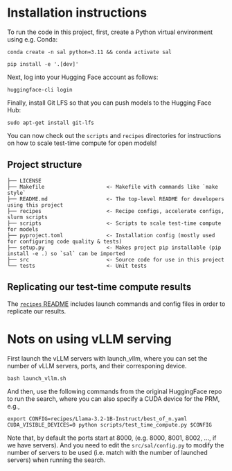 # Installation instructions

To run the code in this project, first, create a Python virtual environment using e.g. Conda:

```shell
conda create -n sal python=3.11 && conda activate sal
```

```shell
pip install -e '.[dev]'
```

Next, log into your Hugging Face account as follows:

```shell
huggingface-cli login
```

Finally, install Git LFS so that you can push models to the Hugging Face Hub:

```shell
sudo apt-get install git-lfs
```

You can now check out the `scripts` and `recipes` directories for instructions on how to scale test-time compute for open models!

## Project structure

```
├── LICENSE
├── Makefile                    <- Makefile with commands like `make style`
├── README.md                   <- The top-level README for developers using this project
├── recipes                     <- Recipe configs, accelerate configs, slurm scripts
├── scripts                     <- Scripts to scale test-time compute for models
├── pyproject.toml              <- Installation config (mostly used for configuring code quality & tests)
├── setup.py                    <- Makes project pip installable (pip install -e .) so `sal` can be imported
├── src                         <- Source code for use in this project
└── tests                       <- Unit tests
```

## Replicating our test-time compute results

The [`recipes` README](recipes/README.md) includes launch commands and config files in order to replicate our results.

# Nots on using vLLM serving
First launch the vLLM servers with launch_vllm, where you can set the number of vLLM servers, ports, and their corresponing device.
```shell
bash launch_vllm.sh
```

And then, use the following commands from the original HuggingFace repo to run the search, where you can also specify a CUDA device for the PRM, e.g.,
```shell
export CONFIG=recipes/Llama-3.2-1B-Instruct/best_of_n.yaml
CUDA_VISIBLE_DEVICES=0 python scripts/test_time_compute.py $CONFIG
```

Note that, by default the ports start at 8000, (e.g. 8000, 8001, 8002, ..., if we have servers). And you need to edit the `src/sal/config.py` to modify the number of servers to be used (i.e. match with the number of launched servers) when running the search.

